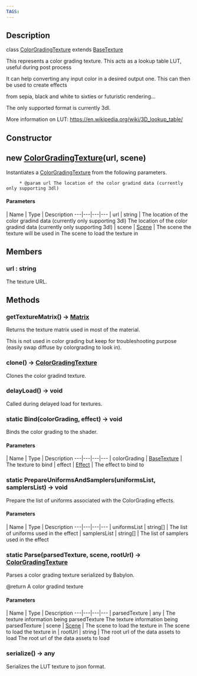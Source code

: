 ```yaml
---
TAGS:
---
```

## Description

class [ColorGradingTexture](/classes/2.5/ColorGradingTexture) extends [BaseTexture](/classes/2.5/BaseTexture)

This represents a color grading texture. This acts as a lookup table LUT, useful during post process

It can help converting any input color in a desired output one. This can then be used to create effects

from sepia, black and white to sixties or futuristic rendering...

The only supported format is currently 3dl.

More information on LUT: https://en.wikipedia.org/wiki/3D_lookup_table/

## Constructor

## new [ColorGradingTexture](/classes/2.5/ColorGradingTexture)(url, scene)

Instantiates a [ColorGradingTexture](/classes/2.5/ColorGradingTexture) from the following parameters.

         * @param url The location of the color gradind data (currently only supporting 3dl)

#### Parameters
 | Name | Type | Description
---|---|---|---
 | url | string |  The location of the color gradind data (currently only supporting 3dl)  The location of the color gradind data (currently only supporting 3dl)
 | scene | [Scene](/classes/2.5/Scene) |  The scene the texture will be used in  The scene to load the texture in
## Members

### url : string

The texture URL.

## Methods

### getTextureMatrix() &rarr; [Matrix](/classes/2.5/Matrix)

Returns the texture matrix used in most of the material.

This is not used in color grading but keep for troubleshooting purpose (easily swap diffuse by colorgrading to look in).
### clone() &rarr; [ColorGradingTexture](/classes/2.5/ColorGradingTexture)

Clones the color gradind texture.
### delayLoad() &rarr; void

Called during delayed load for textures.
### static Bind(colorGrading, effect) &rarr; void

Binds the color grading to the shader.

#### Parameters
 | Name | Type | Description
---|---|---|---
 | colorGrading | [BaseTexture](/classes/2.5/BaseTexture) |  The texture to bind
 | effect | [Effect](/classes/2.5/Effect) |  The effect to bind to
### static PrepareUniformsAndSamplers(uniformsList, samplersList) &rarr; void

Prepare the list of uniforms associated with the ColorGrading effects.

#### Parameters
 | Name | Type | Description
---|---|---|---
 | uniformsList | string[] |  The list of uniforms used in the effect
 | samplersList | string[] |  The list of samplers used in the effect
### static Parse(parsedTexture, scene, rootUrl) &rarr; [ColorGradingTexture](/classes/2.5/ColorGradingTexture)

Parses a color grading texture serialized by Babylon.

@return A color gradind texture

#### Parameters
 | Name | Type | Description
---|---|---|---
 | parsedTexture | any |  The texture information being parsedTexture  The texture information being parsedTexture
 | scene | [Scene](/classes/2.5/Scene) |  The scene to load the texture in  The scene to load the texture in
 | rootUrl | string |  The root url of the data assets to load  The root url of the data assets to load
### serialize() &rarr; any

Serializes the LUT texture to json format.
